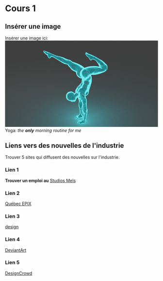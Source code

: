 # Cours 1
## Insérer une image
Insérer une image ici: 
![image01](images/holoyoga.png)
Yoga: *the **only** morning routine for me*



## Liens vers des nouvelles de l'industrie
Trouver 5 sites qui diffusent des nouvelles sur l'industrie.

### Lien 1 
**Trouver un emploi au**
[Studios Mels](https://www.mels-studios.com/fr/)

### Lien 2 
[Québec EPIX](https://www.quebecinternational.ca/fr/quebec-epix)

### Lien 3 
[design ](https://dribbble.com/)
### Lien 4 
[DeviantArt](https://www.deviantart.com/)
### Lien 5 
[DesignCrowd](https://www.designcrowd.com/)

